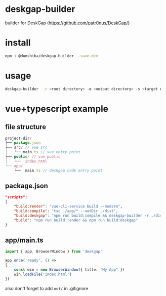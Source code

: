# deskgap-builder
builder for DeskGap (https://github.com/patr0nus/DeskGap/)

# install
```bash
npm i @dumshiba/deskgap-builder --save-dev
```

# usage
```bash
deskgap-builder  -r <root directory> -o <output directory> -s <target os (linux, macos, windows)>
```

# vue+typescript example
## file structure
```js
project-dir/
├── package.json
├── src/ // vue src
|   └── main.ts // vue entry point
├── public/ // vue public
|   └──  index.html
└── app/
    └──  main.ts // deskgap node entry point
```
## package.json
```json
"scripts": 
{
    "build:render": "vue-cli-service build --modern",
    "build:compile": "tsc ./app/* --outDir ./dist",
    "build:deskgap": "npm run build:compile && deskgap-builder -r ./dist -o ./out -s windows",
    "build": "npm run build:render && npm run build:deskgap"
}
```
## app/main.ts
```ts
import { app, BrowserWindow } from 'deskgap'

app.once('ready', () => 
{
    const win = new BrowserWindow({ title: "My App" })
    win.loadFile('index.html')
})
```
also don't forget to add `out/` in .gitignore
